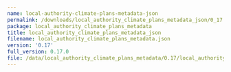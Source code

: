 ```yaml
---
name: local-authority-climate-plans-metadata-json
permalink: /downloads/local_authority_climate_plans_metadata_json/0_17
package: local_authority_climate_plans_metadata
title: local_authority_climate_plans_metadata_json
filename: local_authority_climate_plans_metadata.json
version: '0.17'
full_version: 0.17.0
file: /data/local_authority_climate_plans_metadata/0.17/local_authority_climate_plans_metadata.json
---
```

